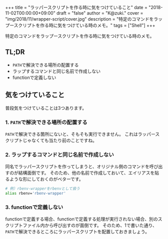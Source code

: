 +++
title = "ラッパースクリプトを作る時に気をつけていること"
date = "2018-11-02T00:00:00+09:00"
draft = "false"
author = "K@zuki."
cover = "img/2018/11/wrapper-script/cover.jpg"
description = "特定のコマンドをラップースクリプトを作る時に気をつけている時のメモ。"
tags = ["Shell"]
+++

特定のコマンドをラップースクリプトを作る時に気をつけている時のメモ。

## TL;DR
* `PATH`で解決できる場所の配置する
* ラップするコマンドと同じ名前で作成しない
* functionで定義しない

## 気をつけていること
普段気をつけていることは3つあります。

### 1. `PATH`で解決できる場所の配置する
`PATH`で解決できる箇所にないと、そもそも実行できません。
これはラッパースクリプトじゃなくても当たり前のことですね。

### 2. ラップするコマンドと同じ名前で作成しない
同名でラッパースクリプトを作ってしまうと、オリジナル側のコマンドを呼び出すのが結構面倒です。
そのため、他の名前で作成しておいて、エイリアスを貼るような形にしておくのがベターです。

```sh
# 例）rbenv-wrapperをrbenvとして扱う
alias rbenv='rbenv-wrapper'
```

### 3. functionで定義しない
functionで定義する場合、functionで定義する処理が実行されない場合、別のスクリプトファイル内から呼び出すのが面倒です。
そのため、1で書いた通り、`PATH`で解決できるところにラッパースクリプトを配置しておきましょう。
